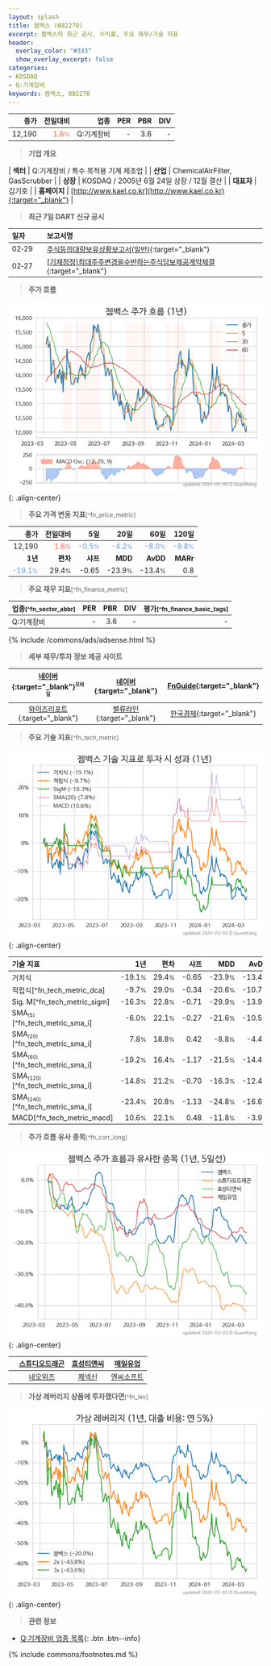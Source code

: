 ```yaml
---
layout: splash
title: 젬백스 (082270)
excerpt: 젬백스의 최근 공시, 수익률, 주요 재무/기술 지표
header:
  overlay_color: "#333"
  show_overlay_excerpt: false
categories:
- KOSDAQ
- Q:기계장비
keywords: 젬백스, 082270
---
```


| **종가** | **전일대비** | **업종** | **PER** | **PBR** | **DIV** |
| -------: | -----------: | -------: | ------: | ------: | ------: |
| 12,190 | <span style="color: tomato">1.6<small>%</small></span> | Q:기계장비 | - | 3.6 | - |

<!-- more -->


> **기업 개요**<a id="company"></a>

| <span style="white-space:nowrap;">**섹터**</span> | Q:기계장비 / 특수 목적용 기계 제조업 |
| <span style="white-space:nowrap;">**산업**</span> | ChemicalAirFilter, GasScrubber |
| <span style="white-space:nowrap;">**상장**</span> | KOSDAQ / 2005년 6월 24일 상장 / 12월 결산 |
| <span style="white-space:nowrap;">**대표자**</span> | 김기호 |
| <span style="white-space:nowrap;">**홈페이지**</span> | [http://www.kael.co.kr](http://www.kael.co.kr){:target="_blank"} |


> **최근 7일 DART 신규 공시**<a id="dart"></a>

| **일자** |      | **보고서명** |
| :------- | :--- | :----------- |
| 02&#x2011;29 | | [주식등의대량보유상황보고서(일반)](https://dart.fss.or.kr/dsaf001/main.do?rcpNo=20240229001892){:target="_blank"} |
| 02&#x2011;27 | | [[기재정정]최대주주변경을수반하는주식담보제공계약체결              ](https://dart.fss.or.kr/dsaf001/main.do?rcpNo=20240227900536){:target="_blank"} |


> **주가 흐름**<a id="price"></a>

![082270](/stock/images/082270.png){: .align-center}


> **주요 가격 변동 지표**<small>[^fn_price_metric]</small>

| **종가** | **전일대비** | **5일** | **20일** | **60일** | **120일** |
| -------: | -----------: | ------: | -------: | -------: | --------: |
| 12,190 | <span style="color: tomato">1.6<small>%</small></span> | <span style="color: cornflowerblue">-0.5<small>%</small></span> | <span style="color: cornflowerblue">-4.2<small>%</small></span> | <span style="color: cornflowerblue">-8.0<small>%</small></span> | <span style="color: cornflowerblue">-9.8<small>%</small></span> |
| **1년** | **편차** | **샤프** | **MDD** | **AvDD** | **MARr** |
| <span style="color: cornflowerblue">-19.1<small>%</small></span> | 29.4<small>%</small> | -0.65 | -23.9<small>%</small> | -13.4<small>%</small> | 0.8 |


> **주요 재무 지표**<small>[^fn_finance_metric]</small>

| **업종**<small>[^fn_sector_abbr]</small> | **PER** | **PBR** | **DIV** | **평가**<small>[^fn_finance_basic_tags]</small> |
| :--------------------------------------- | ------: | ------: | ------: | ----------------------------------------------: |
| Q:기계장비 | - | 3.6 | - | - |



{% include /commons/ads/adsense.html %}

> **세부 재무/투자 정보 제공 사이트**

| [네이버](https://m.stock.naver.com/domestic/stock/082270/finance/summary){:target="_blank"}<sup><small>모바일</small></sup> | [네이버](https://finance.naver.com/item/coinfo.naver?code=082270){:target="_blank"} | [FnGuide](https://comp.fnguide.com/SVO2/ASP/SVD_Invest.asp?gicode=A082270&MenuYn=Y){:target="_blank"} |
| :---: | :---: | :---: |
| [와이즈리포트](https://comp.wisereport.co.kr/company/c1040001.aspx?cmp_cd=082270){:target="_blank"} | [밸류라인](https://www.valueline.co.kr/finance/summary/082270){:target="_blank"} | [한국경제](https://markets.hankyung.com/stock/082270/financial-summary){:target="_blank"} |


> **주요 기술 지표**<small>[^fn_tech_metric]</small>


![082270](/stock/images/082270_tech.png){: .align-center}

| **기술 지표** | **1년** | **편차** | **샤프** | **MDD** | **AvDD** |
| :------------ | ------: | -----------: | -------: | ------: | -------: |
| 거치식 | -19.1<small>%</small> | 29.4<small>%</small> | -0.65 | -23.9<small>%</small> | -13.4<small>%</small> |
| 적립식[^fn_tech_metric_dca] | -9.7<small>%</small> | 29.0<small>%</small> | -0.34 | -20.6<small>%</small> | -10.7<small>%</small> |
| Sig. M[^fn_tech_metric_sigm] | -16.3<small>%</small> | 22.8<small>%</small> | -0.71 | -29.9<small>%</small> | -13.9<small>%</small> |
| SMA<small><sub>(5)</sub></small>[^fn_tech_metric_sma_i] | -6.0<small>%</small> | 22.1<small>%</small> | -0.27 | -21.6<small>%</small> | -10.5<small>%</small> |
| SMA<small><sub>(20)</sub></small>[^fn_tech_metric_sma_i] | 7.8<small>%</small> | 18.8<small>%</small> | 0.42 | -8.8<small>%</small> | -4.4<small>%</small> |
| SMA<small><sub>(60)</sub></small>[^fn_tech_metric_sma_i] | -19.2<small>%</small> | 16.4<small>%</small> | -1.17 | -21.5<small>%</small> | -14.4<small>%</small> |
| SMA<small><sub>(120)</sub></small>[^fn_tech_metric_sma_i] | -14.8<small>%</small> | 21.2<small>%</small> | -0.70 | -16.3<small>%</small> | -12.4<small>%</small> |
| SMA<small><sub>(240)</sub></small>[^fn_tech_metric_sma_i] | -23.4<small>%</small> | 20.8<small>%</small> | -1.13 | -24.8<small>%</small> | -16.6<small>%</small> |
| MACD[^fn_tech_metric_macd] | 10.6<small>%</small> | 22.1<small>%</small> | 0.48 | -11.8<small>%</small> | -3.9<small>%</small> |


> **주가 흐름 유사 종목**<a id="corr"></a><small>[^fn_corr_long]</small>

![082270](/stock/images/082270_corr.png){: .align-center}

|       | [스튜디오드래곤](/253450/) | [효성티앤씨](/298020/) | [매일유업](/267980/) |
| :---: | :------------------------------------: | :------------------------------------: | :------------------------------------: |
|       | [네오위즈](/095660/) | [제넥신](/095700/) | [엔씨소프트](/036570/) |


> **가상 레버리지 상품에 투자했다면**<a id="2x"></a><small>[^fn_lev]</small>

![082270](/stock/images/082270_2x.png){: .align-center}


> **관련 정보**

- [Q:기계장비 업종 목록](/stats/sector/kosdaq_업종_기계장비_종목/){: .btn .btn--info}

{% include commons/footnotes.md %}